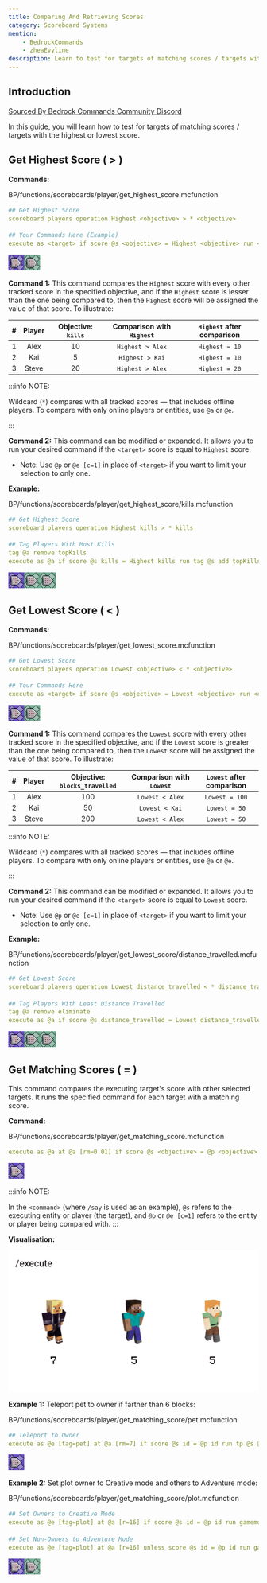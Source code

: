 ```yaml
---
title: Comparing And Retrieving Scores
category: Scoreboard Systems
mention:
    - BedrockCommands
    - zheaEvyline
description: Learn to test for targets of matching scores / targets with the highest or lowest score.
---
```


## Introduction

[Sourced By Bedrock Commands Community Discord](https://discord.gg/SYstTYx5G5)

In this guide, you will learn how to test for targets of matching scores / targets with the highest or lowest score.

## Get Highest Score ( > )

**Commands:**

<CodeHeader>BP/functions/scoreboards/player/get_highest_score.mcfunction</CodeHeader>

```yaml
## Get Highest Score
scoreboard players operation Highest <objective> > * <objective>

## Your Commands Here (Example)
execute as <target> if score @s <objective> = Highest <objective> run <command>
```
![commandBlockChain2](/assets/images/commands/commandBlockChain/2.png)

**Command 1:** This command compares the `Highest` score with every other tracked score in the specified objective, and if the `Highest` score is lesser than the one being compared to, then the `Highest` score will be assigned the value of that score. To illustrate:

| #  |   Player   | Objective: `kills` |   Comparison with `Highest`  | `Highest` after comparison |
|:--:|:----------:|:------------------:|:---------------------------:|:-------------------------:|
|  1 |    Alex    |         10          |    `Highest > Alex`           |      `Highest = 10`        |
|  2 |    Kai     |         5           |    `Highest > Kai`            |      `Highest = 10`         |
|  3 |   Steve    |         20          |    `Highest > Alex`           |      `Highest = 20`         |

:::info NOTE:

Wildcard (` * `) compares with all tracked scores — that includes offline players. To compare with only online players or entities, use `@a` or `@e`.

:::

**Command 2:** This command can be modified or expanded. It allows you to run your desired command if the `<target>` score is equal to `Highest` score. 
-   Note: Use `@p` or `@e [c=1]` in place of `<target>` if you want to limit your selection to only one.

**Example:**

<CodeHeader>BP/functions/scoreboards/player/get_highest_score/kills.mcfunction</CodeHeader>

```yaml
## Get Highest Score
scoreboard players operation Highest kills > * kills

## Tag Players With Most Kills
tag @a remove topKills
execute as @a if score @s kills = Highest kills run tag @s add topKills
```
![commandBlockChain3](/assets/images/commands/commandBlockChain/3.png)

## Get Lowest Score ( < )

**Commands:**

<CodeHeader>BP/functions/scoreboards/player/get_lowest_score.mcfunction</CodeHeader>

```yaml
## Get Lowest Score
scoreboard players operation Lowest <objective> < * <objective>

## Your Commands Here
execute as <target> if score @s <objective> = Lowest <objective> run <command>
```
![commandBlockChain2](/assets/images/commands/commandBlockChain/2.png)

**Command 1:** This command compares the `Lowest` score with every other tracked score in the specified objective, and if the `Lowest` score is greater than the one being compared to, then the `Lowest` score will be assigned the value of that score. To illustrate:

| #  |   Player   | Objective: `blocks_travelled` |   Comparison with `Lowest`  | `Lowest` after comparison |
|:--:|:----------:|:------------------:|:---------------------------:|:-------------------------:|
|  1 |    Alex    |         100          |    `Lowest < Alex`           |      `Lowest = 100`        |
|  2 |    Kai     |         50           |    `Lowest < Kai`            |      `Lowest = 50`         |
|  3 |   Steve    |         200          |    `Lowest < Alex`           |      `Lowest = 50`         |

:::info NOTE:

Wildcard (` * `) compares with all tracked scores — that includes offline players. To compare with only online players or entities, use `@a` or `@e`.

:::

**Command 2:** This command can be modified or expanded. It allows you to run your desired command if the `<target>` score is equal to `Lowest` score. 
-   Note: Use `@p` or `@e [c=1]` in place of `<target>` if you want to limit your selection to only one.

**Example:**

<CodeHeader>BP/functions/scoreboards/player/get_lowest_score/distance_travelled.mcfunction</CodeHeader>

```yaml
## Get Lowest Score
scoreboard players operation Lowest distance_travelled < * distance_travelled

## Tag Players With Least Distance Travelled
tag @a remove eliminate
execute as @a if score @s distance_travelled = Lowest distance_travelled run tag @s add eliminate
```
![commandBlockChain3](/assets/images/commands/commandBlockChain/3.png)

## Get Matching Scores ( = )

This command compares the executing target's score with other selected targets. It runs the specified command for each target with a matching score.

**Command:**

<CodeHeader>BP/functions/scoreboards/player/get_matching_score.mcfunction</CodeHeader>

```yaml
execute as @a at @a [rm=0.01] if score @s <objective> = @p <objective> run say @s and @p have matching scores!
```
![commandBlockChain1](/assets/images/commands/commandBlockChain/1.png)

:::info NOTE:

In the `<command>` (where `/say` is used as an example), `@s` refers to the executing entity or player (the target), and `@p` or `@e [c=1]` refers to the entity or player being compared with.
:::

**Visualisation:**

![](/assets/images/commands/comparing-scores/GetMatchingScores.gif)

**Example 1:** Teleport pet to owner if farther than 6 blocks:

<CodeHeader>BP/functions/scoreboards/player/get_matching_score/pet.mcfunction</CodeHeader>

```yaml
## Teleport to Owner
execute as @e [tag=pet] at @a [rm=7] if score @s id = @p id run tp @s @p
```
![commandBlockChain1](/assets/images/commands/commandBlockChain/1.png)

**Example 2:** Set plot owner to Creative mode and others to Adventure mode:

<CodeHeader>BP/functions/scoreboards/player/get_matching_score/plot.mcfunction</CodeHeader>

```yaml
## Set Owners to Creative Mode
execute as @e [tag=plot] at @a [r=16] if score @s id = @p id run gamemode c @p [m=!c]

## Set Non-Owners to Adventure Mode
execute as @e [tag=plot] at @a [r=16] unless score @s id = @p id run gamemode a @p [m=!a]
```
![commandBlockChain2](/assets/images/commands/commandBlockChain/2.png)


